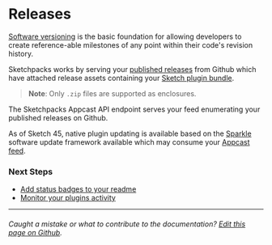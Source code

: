 # Releases

[Software versioning](https://en.wikipedia.org/wiki/Software_versioning) is the basic foundation
for allowing developers to create reference-able milestones of any point within their code's revision history.

Sketchpacks works by serving your [published releases](https://help.github.com/articles/creating-releases/) from Github which have attached release assets containing your [Sketch plugin bundle](http://developer.sketchapp.com/introduction/plugin-bundles/).

> **Note**: Only `.zip` files are supported as enclosures.

The Sketchpacks Appcast API endpoint serves your feed enumerating your published releases on Github.

As of Sketch 45, native plugin updating is available based on
the [Sparkle](https://sparkle-project.org/) software update framework available which may consume your [Appcast feed](./appcast.md).

### Next Steps

* [Add status badges to your readme](./badges.md)
* [Monitor your plugins activity](./../analytics.md)

---

###### Caught a mistake or what to contribute to the documentation? [Edit this page on Github](https://github.com/sketchpacks/docs/blob/master/developers/publishing/releases.md).
